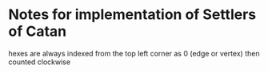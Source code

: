 # Notes for implementation of Settlers of Catan
hexes are always indexed from the top left corner as 0 (edge or vertex)
then counted clockwise
